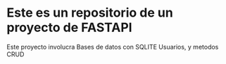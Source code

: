 # Este es un repositorio de un proyecto de FASTAPI

Este proyecto involucra Bases de datos con SQLITE
Usuarios, y metodos CRUD
